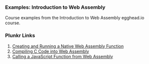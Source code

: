 ### Examples: Introduction to Web Assembly

Course examples from the Introduction to Web Assembly egghead.io course.

### Plunkr Links

1. [Creating and Running a Native Web Assembly Function](https://embed.plnkr.co/tFyR689ChxLsH6QtRiS8?autoCloseSidebar=true&show=test.wast,index.html)
2. [Compiling C Code into Web Assembly](https://embed.plnkr.co/U2Xr87qBo2gZxbthKexo?autoCloseSidebar=true&show=program.c,index.html)
3. [Calling a JavaScript Function from Web Assembly](https://embed.plnkr.co/nXJcTfVrztxSLqo8iN0a?autoCloseSidebar=true&show=program.c,index.html)

